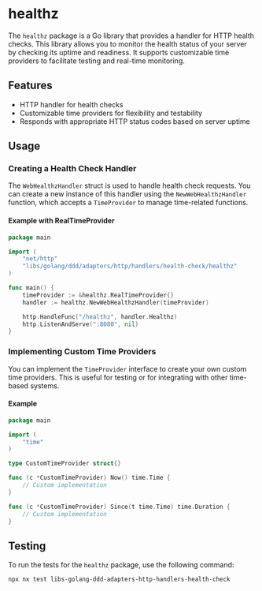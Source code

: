 # healthz

The `healthz` package is a Go library that provides a handler for HTTP health checks. This library allows you to monitor the health status of your server by checking its uptime and readiness. It supports customizable time providers to facilitate testing and real-time monitoring.

## Features

- HTTP handler for health checks
- Customizable time providers for flexibility and testability
- Responds with appropriate HTTP status codes based on server uptime

## Usage

### Creating a Health Check Handler

The `WebHealthzHandler` struct is used to handle health check requests. You can create a new instance of this handler using the `NewWebHealthzHandler` function, which accepts a `TimeProvider` to manage time-related functions.

#### Example with RealTimeProvider

```go
package main

import (
    "net/http"
    "libs/golang/ddd/adapters/http/handlers/health-check/healthz"
)

func main() {
    timeProvider := &healthz.RealTimeProvider{}
    handler := healthz.NewWebHealthzHandler(timeProvider)

    http.HandleFunc("/healthz", handler.Healthz)
    http.ListenAndServe(":8080", nil)
}
```

### Implementing Custom Time Providers

You can implement the `TimeProvider` interface to create your own custom time providers. This is useful for testing or for integrating with other time-based systems.

#### Example

```go
package main

import (
    "time"
)

type CustomTimeProvider struct{}

func (c *CustomTimeProvider) Now() time.Time {
    // Custom implementation
}

func (c *CustomTimeProvider) Since(t time.Time) time.Duration {
    // Custom implementation
}
```

## Testing

To run the tests for the `healthz` package, use the following command:

```sh
npx nx test libs-golang-ddd-adapters-http-handlers-health-check
```
